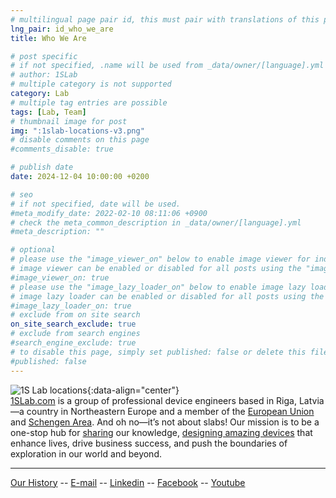 ```yaml
---
# multilingual page pair id, this must pair with translations of this page. (This name must be unique)
lng_pair: id_who_we_are
title: Who We Are

# post specific
# if not specified, .name will be used from _data/owner/[language].yml
# author: 1SLab
# multiple category is not supported
category: Lab
# multiple tag entries are possible
tags: [Lab, Team]
# thumbnail image for post
img: ":1slab-locations-v3.png"
# disable comments on this page
#comments_disable: true

# publish date
date: 2024-12-04 10:00:00 +0200

# seo
# if not specified, date will be used.
#meta_modify_date: 2022-02-10 08:11:06 +0900
# check the meta_common_description in _data/owner/[language].yml
#meta_description: ""

# optional
# please use the "image_viewer_on" below to enable image viewer for individual pages or posts (_posts/ or [language]/_posts folders).
# image viewer can be enabled or disabled for all posts using the "image_viewer_posts: true" setting in _data/conf/main.yml.
#image_viewer_on: true
# please use the "image_lazy_loader_on" below to enable image lazy loader for individual pages or posts (_posts/ or [language]/_posts folders).
# image lazy loader can be enabled or disabled for all posts using the "image_lazy_loader_posts: true" setting in _data/conf/main.yml.
#image_lazy_loader_on: true
# exclude from on site search
on_site_search_exclude: true
# exclude from search engines
#search_engine_exclude: true
# to disable this page, simply set published: false or delete this file
#published: false
---
```

![1S Lab locations](:1slab-locations-v3.png){:data-align="center"}
\
[1SLab.com](/) is a group of professional device engineers based in Riga, Latvia—a country in Northeastern Europe and a member of the [European Union](https://en.wikipedia.org/wiki/European_Union) and [Schengen Area](https://en.wikipedia.org/wiki/Schengen_Area). And oh no—it’s not about slabs! Our mission is to be a one-stop	 hub for [sharing](/tabs/blog/) our knowledge, [designing amazing devices](/posts/2024-12-06-Building_Electronic_Device) that enhance lives, drive business success, and push the boundaries of exploration in our world and beyond.

***

[Our History](/posts/2024-12-05-Our-History) -- [E-mail](mailto:mail@1slab.com?subject=Hey%201SLab.com!) -- [Linkedin](https://www.linkedin.com/company/1slab) -- [Facebook](https://www.facebook.com/1slab/) -- [Youtube](https://www.youtube.com/@1SLab_en)
